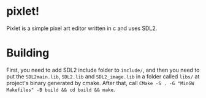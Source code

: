 # pixlet!
Pixlet is a simple pixel art editor written in c and uses SDL2.

# Building
First, you need to add SDL2 include folder to `include/`, and then
you need to put the `SDL2main.lib`, `SDL2.lib` and `SDL2_image.lib`
in a folder called `libs/` at project's binary generated by cmake.
After that, call `CMake -S . -G "MinGW Makefiles" -B build && cd build && make`.

